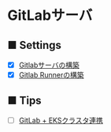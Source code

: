 # GitLabサーバ
## ■ Settings
- [x] [Gitlabサーバの構築](https://github.com/thetaru/memorandum/tree/master/OS/Linux/CentOS8/GitLab/gitlab_server)
- [x] [Gitlab Runnerの構築](https://github.com/thetaru/memorandum/tree/master/OS/Linux/CentOS8/GitLab/gitlab_runner)
## ■ Tips
- [ ] [GitLab + EKSクラスタ連携](https://github.com/thetaru/memorandum/tree/master/OS/Linux/CentOS8/GitLab/GitLabRunner%2BEKS)
